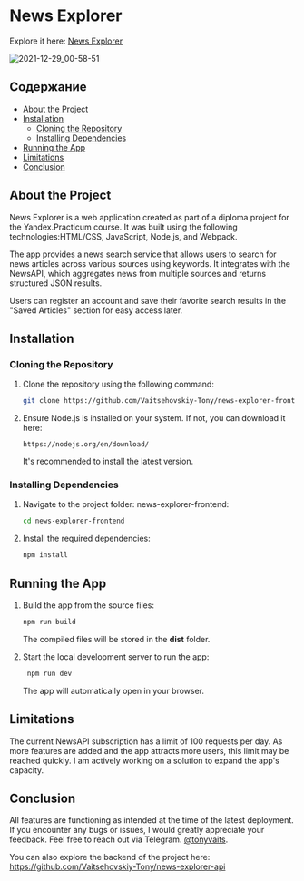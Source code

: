 # News Explorer

Explore it here: [News Explorer](https://newsexplorer.nomoredomains.club/)

![2021-12-29_00-58-51](https://user-images.githubusercontent.com/54285416/147610753-756bbbe1-406d-4e13-81b1-3741c74c130e.png)

## Содержание

* [About the Project](#about)
* [Installation](#install)
	* [Cloning the Repository](#clone)
	*  [Installing Dependencies](#dep)
* [Running the App](#run)
* [Limitations](#limitations)
* [Conclusion](#in_сonclusion)

## <a name='about'></a>About the Project
News Explorer is a web application created as part of a diploma project for the Yandex.Practicum course. It was built using the following technologies:HTML/CSS, JavaScript, Node.js, and Webpack.

The app provides a news search service that allows users to search for news articles across various sources using keywords. It integrates with the NewsAPI, which aggregates news from multiple sources and returns structured JSON results.

Users can register an account and save their favorite search results in the "Saved Articles" section for easy access later.

##  <a name='install'></a>Installation

### <a name='clone'></a>Cloning the Repository

1. Clone the repository using the following command:

   ```bash
   git clone https://github.com/Vaitsehovskiy-Tony/news-explorer-frontend
   ```

2. Ensure Node.js is installed on your system. If not, you can download it here:
   ```
   https://nodejs.org/en/download/
   ```
   It's recommended to install the latest version.

###  <a name='dep'></a>Installing Dependencies

1. Navigate to the project folder: news-explorer-frontend:

   ```bash
   cd news-explorer-frontend
   ```

2. Install the required dependencies:

   ```bash
   npm install
   ```



## <a name='run'></a>Running the App

1. Build the app from the source files:

   ```bash
   npm run build
   ```

   The compiled files will be stored in the **dist** folder.

2. Start the local development server to run the app:

   ```bash
    npm run dev
   ```

   The app will automatically open in your browser. 
  
## <a name='limitations'></a>Limitations

  The current NewsAPI subscription has a limit of 100 requests per day.
  As more features are added and the app attracts more users, this limit
  may be reached quickly. I am actively working on a solution to expand
  the app's capacity.

## <a name='in_conclusion'></a>Conclusion

  All features are functioning as intended at the time of the latest deployment.
  If you encounter any bugs or issues, I would greatly appreciate your feedback.
  Feel free to reach out via Telegram.
  [@tonyvaits](https://t.me/tonyvaits "Telegram").
  
  You can also explore the backend of the project here:
  https://github.com/Vaitsehovskiy-Tony/news-explorer-api
